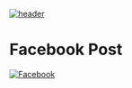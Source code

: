 [![header](https://raw.githubusercontent.com/Ramotion/paper-onboarding/master/header.png)](https://business.ramotion.com?utm_source=gthb&utm_medium=special&utm_campaign=paper-onboarding-logo)

# Facebook Post 
[![Facebook](https://img.shields.io/badge/Twitter-@Ramotion-blue.svg?style=flat)](https://www.facebook.com/moomdate)
